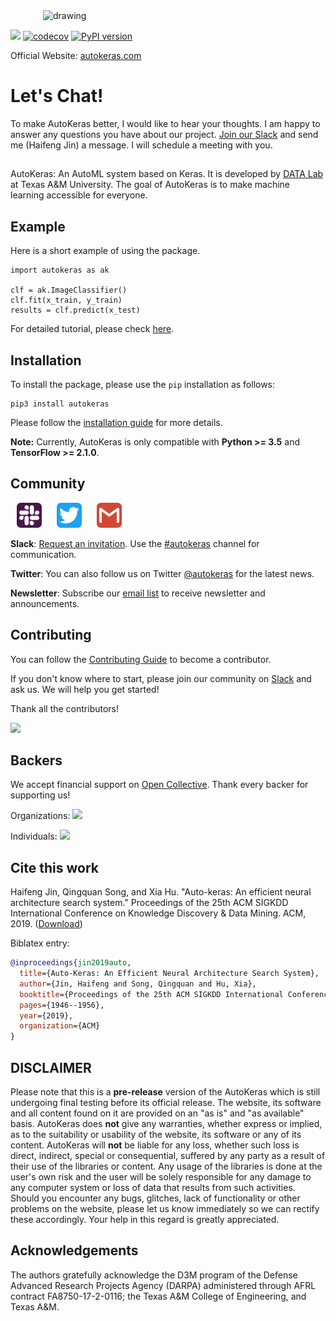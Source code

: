 <img src="https://autokeras.com/img/row_red.svg" alt="drawing" width="400px" style="display: block; margin-left: auto; margin-right: auto"/>

![](https://github.com/keras-team/autokeras/workflows/Tests/badge.svg?branch=master)
[![codecov](https://codecov.io/gh/keras-team/autokeras/branch/master/graph/badge.svg)](https://codecov.io/gh/keras-team/autokeras)
[![PyPI version](https://badge.fury.io/py/autokeras.svg)](https://badge.fury.io/py/autokeras)

Official Website: [autokeras.com](https://autokeras.com)

# Let's Chat!
To make AutoKeras better, I would like to hear your thoughts.
I am happy to answer any questions you have about our project.
[Join our Slack](#community) and send me (Haifeng Jin) a message.
I will schedule a meeting with you.

##
AutoKeras: An AutoML system based on Keras.
It is developed by <a href="http://faculty.cs.tamu.edu/xiahu/index.html" target="_blank" rel="nofollow">DATA Lab</a> at Texas A&M University.
The goal of AutoKeras is to make machine learning accessible for everyone.

## Example

Here is a short example of using the package.

```
import autokeras as ak

clf = ak.ImageClassifier()
clf.fit(x_train, y_train)
results = clf.predict(x_test)
```

For detailed tutorial, please check [here](https://autokeras.com/tutorial/overview/).

## Installation

To install the package, please use the `pip` installation as follows:

```shell
pip3 install autokeras
```

Please follow the [installation guide](https://autokeras.com/install) for more details.

**Note:** Currently, AutoKeras is only compatible with **Python >= 3.5** and **TensorFlow >= 2.1.0**.

## Community
<p float="left">
<a href="https://keras-slack-autojoin.herokuapp.com/"><img src="https://raw.githubusercontent.com/keras-team/autokeras/master/docs/templates/img/slack.svg" width="40px" hspace="10"></a>
<a href="https://twitter.com/autokeras"><img src="https://raw.githubusercontent.com/keras-team/autokeras/master/docs/templates/img/twitter.svg" width="40px" hspace="10"></a>
<a href="https://groups.google.com/forum/#!forum/autokeras-announce/join"><img src="https://raw.githubusercontent.com/keras-team/autokeras/master/docs/templates/img/gmail.svg" width="40px" hspace="10"></a>
</p>

**Slack**:
[Request an invitation](https://keras-slack-autojoin.herokuapp.com/).
Use the [#autokeras](https://app.slack.com/client/T0QKJHQRE/CSZ5MKZFU) channel for communication.

**Twitter**:
You can also follow us on Twitter [@autokeras](https://twitter.com/autokeras) for the latest news.

**Newsletter**:
Subscribe our [email list](https://groups.google.com/forum/#!forum/autokeras-announce/join) to receive newsletter and announcements.

## Contributing

You can follow the [Contributing Guide](https://autokeras.com/contributing/) to become a contributor.

If you don't know where to start, please join our community on [Slack](https://autokeras.com/#community) and ask us.
We will help you get started!

Thank all the contributors!

<a href="https://github.com/keras-team/autokeras/graphs/contributors"><img src="https://opencollective.com/autokeras/contributors.svg?avatarHeight=24&width=890&button=false" /></a>


## Backers

We accept financial support on [Open Collective](https://opencollective.com/autokeras).
Thank every backer for supporting us!

Organizations:
<a href="https://opencollective.com/autokeras#backers" target="_blank"><img src="https://opencollective.com/autokeras/sponsor.svg?avatarHeight=24&width=890&button=false"></a>

Individuals:
<a href="https://opencollective.com/autokeras#backers" target="_blank"><img src="https://opencollective.com/autokeras/backer.svg?avatarHeight=24&width=890&button=false"></a>

## Cite this work

Haifeng Jin, Qingquan Song, and Xia Hu. "Auto-keras: An efficient neural architecture search system." Proceedings of the 25th ACM SIGKDD International Conference on Knowledge Discovery & Data Mining. ACM, 2019. ([Download](https://www.kdd.org/kdd2019/accepted-papers/view/auto-keras-an-efficient-neural-architecture-search-system))

Biblatex entry:

```bibtex
@inproceedings{jin2019auto,
  title={Auto-Keras: An Efficient Neural Architecture Search System},
  author={Jin, Haifeng and Song, Qingquan and Hu, Xia},
  booktitle={Proceedings of the 25th ACM SIGKDD International Conference on Knowledge Discovery \& Data Mining},
  pages={1946--1956},
  year={2019},
  organization={ACM}
}
```

## DISCLAIMER

Please note that this is a **pre-release** version of the AutoKeras which is still undergoing final testing before its official release. The website, its software and all content found on it are provided on an
"as is" and "as available" basis. AutoKeras does **not** give any warranties, whether express or implied, as to the suitability or usability of the website, its software or any of its content. AutoKeras will **not** be liable for any loss, whether such loss is direct, indirect, special or consequential, suffered by any party as a result of their use of the libraries or content. Any usage of the libraries is done at the user's own risk and the user will be solely responsible for any damage to any computer system or loss of data that results from such activities. Should you encounter any bugs, glitches, lack of functionality or
other problems on the website, please let us know immediately so we
can rectify these accordingly. Your help in this regard is greatly
appreciated.

## Acknowledgements

The authors gratefully acknowledge the D3M program of the Defense Advanced Research Projects Agency (DARPA) administered through AFRL contract FA8750-17-2-0116; the Texas A&M College of Engineering, and Texas A&M.
